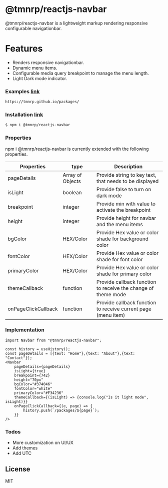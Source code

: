 # @tmnrp/reactjs-navbar

@tmnrp/reactjs-navbar is a lightweight markup rendering responsive configurable navigationbar.

# Features

- Renders responsive navigationbar.
- Dynamic menu items.
- Configurable media query breakpoint to manage the menu length.
- Light Dark mode indicator.

### Examples [link](https://tmnrp.github.io/packages/)

```sh
https://tmnrp.github.io/packages/
```

### Installation [link](https://www.npmjs.com/package/@tmnrp/reactjs-navbar)

```sh
$ npm i @tmnrp/reactjs-navbar
```

### Properties

npm i @tmnrp/reactjs-navbar is currently extended with the following properties.

| Properties          | type             | Description                                                   |
| ------------------- | ---------------- | ------------------------------------------------------------- |
| pageDetails         | Array of Objects | Provide string to key text, that needs to be displayed        |
| isLight             | boolean          | Provide false to turn on dark mode                            |
| breakpoint          | integer          | Provide min with value to activate the breakpoint             |
| height              | integer          | Provide height for navbar and the menu items                  |
| bgColor             | HEX/Color        | Provide Hex value or color shade for background color         |
| fontColor           | HEX/Color        | Provide Hex value or color shade for font color               |
| primaryColor        | HEX/Color        | Provide Hex value or color shade for primary color            |
| themeCallback       | function         | Provide callback function to receive the change of theme mode |
| onPageClickCallback | function         | Provide callback function to receive current page (menu item) |

### Implementation

```
import Navbar from "@tmnrp/reactjs-navbar";
```

```
const history = useHistory();
const pageDetails = [{text: "Home"},{text: "About"},{text: "Contact"}];
<Navbar
    pageDetails={pageDetails}
    isLight={true}
    breakpoint={742}
    height="70px"
    bgColor="#374046"
    fontColor="white"
    primaryColor="#F34236"
    themeCallback={(isLight) => {console.log("Is it light mode", isLight)}}
    onPageClickCallback={(e, page) => {
        history.push(`/packages/${page}`);
    }}
/>
```

### Todos

- More customization on UI/UX
- Add themes
- Add UTC

## License

MIT
